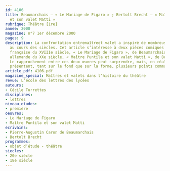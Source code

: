 ```yaml
---
id: 4106
title: Beaumarchais – « Le Mariage de Figaro » ; Bertolt Brecht – « Maître Puntila
  et son valet Matti »
rubrique: Théâtre [1re]
annee: 2000
magazine: n°7 1er décembre 2000
pages: 9
description: La confrontation entremaîtreet valet a inspiré de nombreuses pièces
  au cours des siècles. Cet article s’intéresse à deux pièces comiques – une comédie
  française du XVIIIe siècle, « Le Mariage de Figaro », de Beaumarchais, et une comédie
  allemande du XXe siècle, « Maître Puntila et son valet Matti », de Bertolt Brecht.
  Le rapprochement entre ces deux œuvres peut surprendre, mais, en réalité, elles
  présentent, tant sur le fond que sur la forme, plusieurs points communs. 
article_pdf: 4106.pdf
magazine_special: Maîtres et valets dans l’histoire du théâtre
revue: L’école des lettres des lycées
auteurs:
- Cécile Turrettes
disciplines:
- lettres
niveau_etudes:
- première
oeuvres:
- Le Mariage de Figaro
- Maître Puntila et son valet Matti
ecrivains:
- Pierre-Augustin Caron de Beaumarchais
- Bertolt Brecht
programmes:
- objet d’étude - théâtre
siecles:
- 20e siècle
- 18e siècle
---
```

